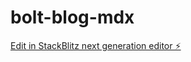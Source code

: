 # bolt-blog-mdx

[Edit in StackBlitz next generation editor ⚡️](https://stackblitz.com/~/github.com/preyasprathap/bolt-blog-mdx)